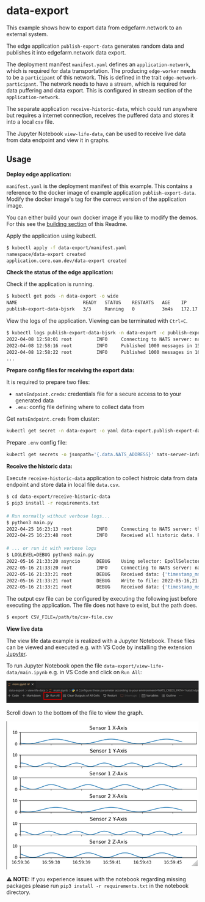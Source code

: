 # data-export

This example shows how to export data from edgefarm.network to an external system.

The edge application `publish-export-data` generates random data and publishes it into edgefarm.network data export.

The deployment manifest `manifest.yaml` defines an `application-network`, which is required for data transportation. The producing `edge-worker` needs to be a `participant` of this network. This is defined in the trait `edge-network-participant`. The network needs to have a stream, which is required for data puffering and data export. This is configured in stream section of the `application-network`.

The separate application `receive-historic-data`, which could run anywhere but requires a internet connection, receives the puffered data and stores it into a local `csv` file.

The Jupyter Notebook `view-life-data`, can be used to receive live data from data endpoint and view it in graphs.

## Usage

**Deploy edge application:**

`manifest.yaml` is the deployment manifest of this example. This contains a reference to the docker image of example application `publish-export-data`. Modify the docker image's tag for the correct version of the application image.

You can either build your own docker image if you like to modify the demos. For this see the [building section](../README.md#building-yourself) of this Readme.

Apply the application using kubectl.

```bash
$ kubectl apply -f data-export/manifest.yaml
namespace/data-export created
application.core.oam.dev/data-export created
```

**Check the status of the edge application:**

Check if the application is running.

```bash
$ kubectl get pods -n data-export -o wide
NAME                        READY   STATUS    RESTARTS   AGE    IP           NODE        NOMINATED NODE   READINESS GATES
publish-export-data-bjsrk   3/3     Running   0          3m4s   172.17.0.2   rpi-snake   <none>           <none>
```

View the logs of the application. Viewing can be terminated with `Ctrl+C`.

```bash
$ kubectl logs publish-export-data-bjsrk -n data-export -c publish-export-data -f
2022-04-08 12:58:01 root         INFO     Connecting to NATS server: nats://leaf-nats.nats:4222
2022-04-08 12:58:16 root         INFO     Published 1000 messages in 15 seconds. Total size: 257750. Byte per Second:  17183.
2022-04-08 12:58:22 root         INFO     Published 1000 messages in 16 seconds. Total size: 257722. Byte per Second:  16107.
...
```

**Prepare config files for receiving the export data:**

It is required to prepare two files:
- `natsEndpoint.creds`: credentials file for a secure access to to your generated data
- `.env`: config file defining where to collect data from


Get `natsEndpoint.creds` from cluster:
```bash
kubectl get secret -n data-export -o yaml data-export.publish-export-data -o jsonpath='{.data.data-export-network\.creds}' | base64 --decode > data-export/natsEndpoint.creds
```

Prepare `.env` config file:
```bash
kubectl get secrets -o jsonpath='{.data.NATS_ADDRESS}' nats-server-info | base64 --decode | xargs printf 'NATS_SERVER="%s"\n' > data-export/.env
```


**Receive the historic data:**

Execute `receive-historic-data` application to collect histroic data from data endpoint and store data in local file `data.csv`.

```bash
$ cd data-export/receive-historic-data
$ pip3 install -r requirements.txt

# Run normally without verbose logs...
$ python3 main.py
2022-04-25 16:23:13 root         INFO     Connecting to NATS server: tls://connect.ngs.global:4222
2022-04-25 16:23:48 root         INFO     Received all historic data. Proceed with live data.

# ... or run it with verbose logs
$ LOGLEVEL=DEBUG python3 main.py
2022-05-16 21:33:20 asyncio      DEBUG    Using selector: EpollSelector
2022-05-16 21:33:20 root         INFO     Connecting to NATS server: nats://hb001.edgefarm.io:4222
2022-05-16 21:33:21 root         DEBUG    Received data: {'timestamp_ms': 1652729464720, 'msg_id': 16174, 'sensor1': {'x': 0.129648, 'y': 0.50633, 'z': 0.058441}, 'sensor2': {'x': 0.129648, 'y': 0.50633, 'z': 0.058441}}
2022-05-16 21:33:21 root         DEBUG    Write to file: 2022-05-16,21:31:04.720000,0.129648,0.506330,0.058441,0.129648,0.506330,0.058441
2022-05-16 21:33:21 root         DEBUG    Received data: {'timestamp_ms': 1652729464739, 'msg_id': 16175, 'sensor1': {'x': 0.157909, 'y': 0.423882, 'z': 0.034252}, 'sensor2': {'x': 0.157909, 'y': 0.423882, 'z': 0.034252}}

```

The output csv file can be configured by executing the following just before executing the application. The file does not have to exist, but the path does.
```bash
$ export CSV_FILE=/path/to/csv-file.csv
```

**View live data**

The view life data example is realized with a Jupyter Notebook. These files can be viewed and executed e.g. with VS Code by installing the extension  [Jupyter](https://marketplace.visualstudio.com/items?itemName=ms-toolsai.jupyter).

To run Jupyter Notebook open the file `data-export/view-life-data/main.ipynb` e.g. in VS Code and click on `Run All`:

![Run Jupyter Notebook](../docs/run-jupyter-notebook.png)

Scroll down to the bottom of the file to view the graph.

![Jupyter Output Example](../docs/data-export-jupyter-output.png)

**⚠ NOTE:** If you experience issues with the notebook regarding missing packages please run `pip3 install -r requirements.txt` in the notebook directory.